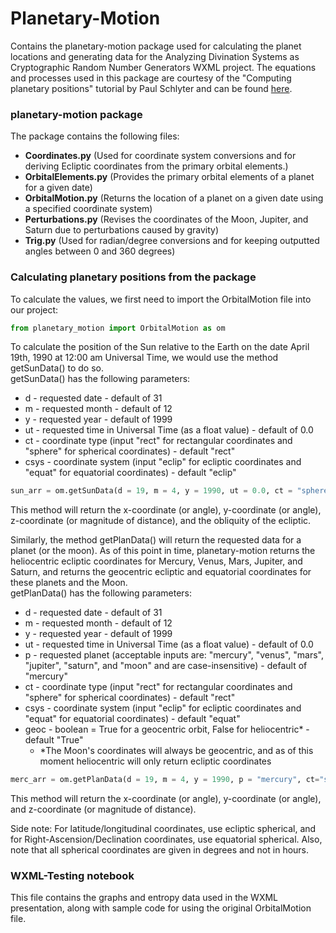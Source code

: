 # Planetary-Motion
Contains the planetary-motion package used for calculating the planet locations and generating data for the Analyzing Divination Systems as Cryptographic Random Number Generators WXML project. 
The equations and processes used in this package are courtesy of the "Computing planetary positions" tutorial by Paul Schlyter and can be found [here](https://www.stjarnhimlen.se/comp/tutorial.html). 

### planetary-motion package
The package contains the following files:
- **Coordinates.py** (Used for coordinate system conversions and for deriving Ecliptic coordinates from the primary orbital elements.)
- **OrbitalElements.py** (Provides the primary orbital elements of a planet for a given date)
- **OrbitalMotion.py** (Returns the location of a planet on a given date using a specified coordinate system)
- **Perturbations.py** (Revises the coordinates of the Moon, Jupiter, and Saturn due to perturbations caused by gravity)
- **Trig.py** (Used for radian/degree conversions and for keeping outputted angles between 0 and 360 degrees)

### Calculating planetary positions from the package
To calculate the values, we first need to import the OrbitalMotion file into our project:
```python
from planetary_motion import OrbitalMotion as om
```

To calculate the position of the Sun relative to the Earth on the date April 19th, 1990 at 12:00 am Universal Time,
we would use the method getSunData() to do so. <br>
getSunData() has the following parameters: 
- d - requested date - default of 31
- m - requested month - default of 12
- y - requested year - default of 1999
- ut - requested time in Universal Time (as a float value) - default of 0.0
- ct - coordinate type (input "rect" for rectangular coordinates and "sphere" for spherical coordinates) - default "rect"
- csys - coordinate system (input "eclip" for ecliptic coordinates and "equat" for equatorial coordinates) - default "eclip"

```python
sun_arr = om.getSunData(d = 19, m = 4, y = 1990, ut = 0.0, ct = "sphere", csys = "eclip")
```
This method will return the x-coordinate (or angle), y-coordinate (or angle), z-coordinate (or magnitude of distance), and the obliquity of the ecliptic. <br>

Similarly, the method getPlanData() will return the requested data for a planet (or the moon). As of this point in time, planetary-motion returns the heliocentric ecliptic
coordinates for Mercury, Venus, Mars, Jupiter, and Saturn, and returns the geocentric ecliptic and equatorial coordinates for these planets and the Moon. <br>
getPlanData() has the following parameters:
- d - requested date - default of 31
- m - requested month - default of 12
- y - requested year - default of 1999
- ut - requested time in Universal Time (as a float value) - default of 0.0
- p - requested planet (acceptable inputs are: "mercury", "venus", "mars", "jupiter", "saturn", and "moon"  and are case-insensitive) - default of "mercury"
- ct - coordinate type (input "rect" for rectangular coordinates and "sphere" for spherical coordinates) - default "rect"
- csys - coordinate system (input "eclip" for ecliptic coordinates and "equat" for equatorial coordinates) - default "equat"
- geoc - boolean = True for a geocentric orbit, False for heliocentric* - default "True"
    - *The Moon's coordinates will always be geocentric, and as of this moment heliocentric will only return ecliptic coordinates

```python
merc_arr = om.getPlanData(d = 19, m = 4, y = 1990, p = "mercury", ct="sphere", geoc=False)
```

This method will return the x-coordinate (or angle), y-coordinate (or angle), and z-coordinate (or magnitude of distance). <br>

Side note: For latitude/longitudinal coordinates, use ecliptic spherical, and for Right-Ascension/Declination coordinates, use equatorial spherical. Also, note that all spherical coordinates are given in degrees and not in hours.

### WXML-Testing notebook
This file contains the graphs and entropy data used in the WXML presentation, along with sample code for using the original OrbitalMotion file. 
